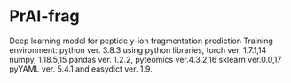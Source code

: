 # PrAI-frag
Deep learning model for peptide y-ion fragmentation prediction
Training environment:
python ver. 3.8.3 using python libraries, torch ver. 1.7.1,14 numpy, 1.18.5,15 pandas ver. 1.2.2, pyteomics ver.4.3.2,16 sklearn ver.0.0,17 
pyYAML ver. 5.4.1 and easydict ver. 1.9.
